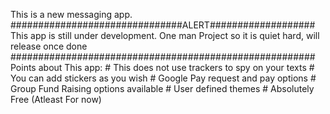 This is a new messaging app.
###############################ALERT###################
This app is still under development. One man Project so
it is quiet hard, will release once done
#######################################################
Points about This app:
            # This does not use trackers to spy on your texts
            # You can add stickers as you wish
            # Google Pay request and pay options
            # Group Fund Raising options available
            # User defined themes
            # Absolutely Free (Atleast For now)
